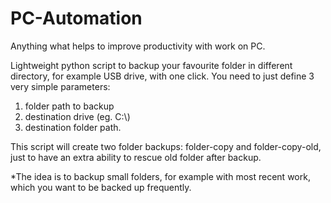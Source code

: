 # PC-Automation
Anything what helps to improve productivity with work on PC.

Lightweight python script to backup your favourite folder in different directory, for example USB drive, with one click.
You need to just define 3 very simple parameters:
  1. folder path to backup
  2. destination drive (eg. C:\\)
  3. destination folder path.

This script will create two folder backups: folder-copy and folder-copy-old, just to have an extra ability to rescue old folder after backup.

*The idea is to backup small folders, for example with most recent work, which you want to be backed up frequently.

